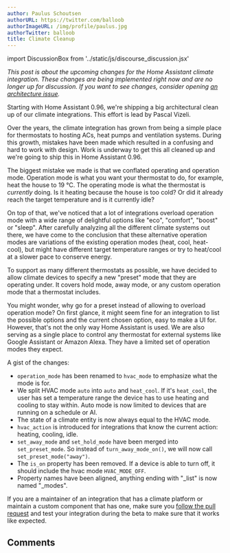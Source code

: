 ```yaml
---
author: Paulus Schoutsen
authorURL: https://twitter.com/balloob
authorImageURL: /img/profile/paulus.jpg
authorTwitter: balloob
title: Climate Cleanup
---
```


import DiscussionBox from '../static/js/discourse_discussion.jsx'

_This post is about the upcoming changes for the Home Assistant climate integration. These changes are being implemented right now and are no longer up for discussion. If you want to see changes, consider opening [an architecture issue](https://github.com/home-assistant/architecture/issues)._

Starting with Home Assistant 0.96, we're shipping a big architectural clean up of our climate integrations. This effort is lead by Pascal Vizeli.

Over the years, the climate integration has grown from being a simple place for thermostats to hosting ACs, heat pumps and ventilation systems. During this growth, mistakes have been made which resulted in a confusing and hard to work with design. Work is underway to get this all cleaned up and we're going to ship this in Home Assistant 0.96.

The biggest mistake we made is that we conflated operating and operation mode. Operation mode is what you want your thermostat to do, for example, heat the house to 19 °C. The operating mode is what the thermostat is _currently_ doing. Is it heating because the house is too cold? Or did it already reach the target temperature and is it currently idle?

On top of that, we've noticed that a lot of integrations overload operation mode with a wide range of delightful options like "eco", "comfort", "boost" or "sleep". After carefully analyzing all the different climate systems out there, we have come to the conclusion that these alternative operation modes are variations of the existing operation modes (heat, cool, heat-cool), but might have different target temperature ranges or try to heat/cool at a slower pace to conserve energy.

To support as many different thermostats as possible, we have decided to allow climate devices to specify a new "preset" mode that they are operating under. It covers hold mode, away mode, or any custom operation mode that a thermostat includes.

You might wonder, why go for a preset instead of allowing to overload operation mode? On first glance, it might seem fine for an integration to list the possible options and the current chosen option, easy to make a UI for. However, that's not the only way Home Assistant is used. We are also serving as a single place to control any thermostat for external systems like Google Assistant or Amazon Alexa. They have a limited set of operation modes they expect.

A gist of the changes:

- `operation_mode` has been renamed to `hvac_mode` to emphasize what the mode is for.
- We split HVAC mode `auto` into `auto` and `heat_cool`. If it's `heat_cool`, the user has set a temperature range the device has to use heating and cooling to stay within. Auto mode is now limited to devices that are running on a schedule or AI.
- The state of a climate entity is now always equal to the HVAC mode.
- `hvac_action` is introduced for integrations that know the current action: heating, cooling, idle.
- `set_away_mode` and `set_hold_mode` have been merged into `set_preset_mode`. So instead of `turn_away_mode_on()`, we will now call `set_preset_mode("away")`.
- The `is_on` property has been removed. If a device is able to turn off, it should include the hvac mode `HVAC_MODE_OFF`.
- Property names have been aligned, anything ending with "\_list" is now named "\_modes".

If you are a maintainer of an integration that has a climate platform or maintain a custom component that has one, make sure you [follow the pull request](https://github.com/home-assistant/core/pull/23899) and test your integration during the beta to make sure that it works like expected.

<!--truncate-->

## Comments

<div id='discourse-comments'></div>

<DiscussionBox discourseUrl="https://community.home-assistant.io/"
      discourseEmbedUrl="https://developers.home-assistant.io/blog/2019/07/03/climate-cleanup.html" />
